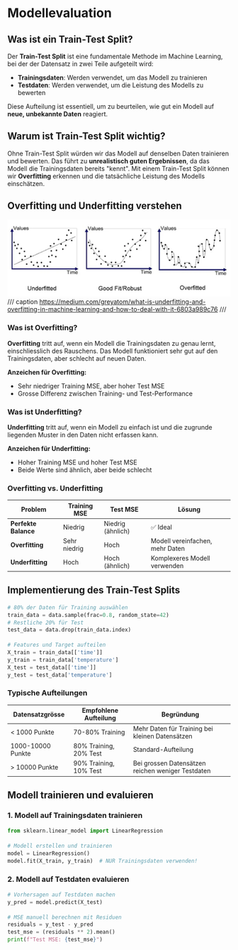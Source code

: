 # Modellevaluation

## Was ist ein Train-Test Split?

Der **Train-Test Split** ist eine fundamentale Methode im Machine Learning, bei der der Datensatz in zwei Teile aufgeteilt wird:

- **Trainingsdaten**: Werden verwendet, um das Modell zu trainieren
- **Testdaten**: Werden verwendet, um die Leistung des Modells zu bewerten

Diese Aufteilung ist essentiell, um zu beurteilen, wie gut ein Modell auf **neue, unbekannte Daten** reagiert.

## Warum ist Train-Test Split wichtig?

Ohne Train-Test Split würden wir das Modell auf denselben Daten trainieren und bewerten. Das führt zu **unrealistisch guten Ergebnissen**, da das Modell die Trainingsdaten bereits "kennt". Mit einem Train-Test Split können wir **Overfitting** erkennen und die tatsächliche Leistung des Modells einschätzen.

## Overfitting und Underfitting verstehen

![Overfitting vs Underfitting](../img/overfitting_underfitting.png)
/// caption
https://medium.com/greyatom/what-is-underfitting-and-overfitting-in-machine-learning-and-how-to-deal-with-it-6803a989c76
///

### Was ist Overfitting?
**Overfitting** tritt auf, wenn ein Modell die Trainingsdaten zu genau lernt, einschliesslich des Rauschens. Das Modell funktioniert sehr gut auf den Trainingsdaten, aber schlecht auf neuen Daten.

**Anzeichen für Overfitting:**

- Sehr niedriger Training MSE, aber hoher Test MSE
- Grosse Differenz zwischen Training- und Test-Performance

### Was ist Underfitting?
**Underfitting** tritt auf, wenn ein Modell zu einfach ist und die zugrunde liegenden Muster in den Daten nicht erfassen kann.

**Anzeichen für Underfitting:**

- Hoher Training MSE und hoher Test MSE
- Beide Werte sind ähnlich, aber beide schlecht

### Overfitting vs. Underfitting

| Problem              | Training MSE | Test MSE          | Lösung                          |
|----------------------|--------------|-------------------|---------------------------------|
| **Perfekte Balance** | Niedrig      | Niedrig (ähnlich) | ✅ Ideal                         |
| **Overfitting**      | Sehr niedrig | Hoch              | Modell vereinfachen, mehr Daten |
| **Underfitting**     | Hoch         | Hoch (ähnlich)    | Komplexeres Modell verwenden    |


## Implementierung des Train-Test Splits

```python
# 80% der Daten für Training auswählen
train_data = data.sample(frac=0.8, random_state=42)
# Restliche 20% für Test
test_data = data.drop(train_data.index)

# Features und Target aufteilen
X_train = train_data[['time']]
y_train = train_data['temperature']
X_test = test_data[['time']]
y_test = test_data['temperature']
```

### Typische Aufteilungen

| Datensatzgrösse    | Empfohlene Aufteilung  | Begründung                                       |
|-------------------|------------------------|---------------------------------------------------|
| < 1000 Punkte     | 70-80% Training        | Mehr Daten für Training bei kleinen Datensätzen   |
| 1000-10000 Punkte | 80% Training, 20% Test | Standard-Aufteilung                               |
| > 10000 Punkte    | 90% Training, 10% Test | Bei grossen Datensätzen reichen weniger Testdaten |

## Modell trainieren und evaluieren

### 1. Modell auf Trainingsdaten trainieren
```python
from sklearn.linear_model import LinearRegression

# Modell erstellen und trainieren
model = LinearRegression()
model.fit(X_train, y_train)  # NUR Trainingsdaten verwenden!
```

### 2. Modell auf Testdaten evaluieren
```python
# Vorhersagen auf Testdaten machen
y_pred = model.predict(X_test)

# MSE manuell berechnen mit Residuen
residuals = y_test - y_pred
test_mse = (residuals ** 2).mean()
print(f"Test MSE: {test_mse}")
```


